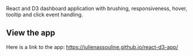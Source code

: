 
React and D3 dashboard application with brushing, responsiveness, hover, tooltip and click event handling.

## View the app

Here is a link to the app: https://julienassouline.github.io/react-d3-app/


